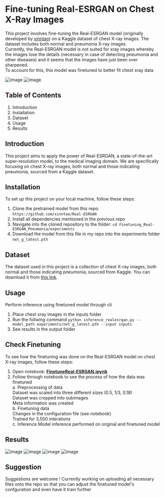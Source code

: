 # Fine-tuning Real-ESRGAN on Chest X-Ray Images

This project involves fine-tuning the Real-ESRGAN model (originally developed by [xinntao](https://github.com/xinntao)) on a Kaggle dataset of chest X-ray images. The dataset includes both normal and pneumonia X-ray images. <br>
Currently, the Real-ESRGAN model is not suited for xray images whereby the images lose the details (necessary in case of detecting pneumonia and other diseases) and it seems that the images have just been over sharpened. <br>
To account for this, this model was finetuned to better fit chest xray data 

![image](https://github.com/Moneebah/Finetuning_Real-ESRGAN_Pneumonia/assets/129015993/99c9f42a-a55a-465b-b107-aaced42b59c1)
![image](https://github.com/Moneebah/Finetuning_Real-ESRGAN_Pneumonia/assets/129015993/bf514d94-5b14-44fc-b6cb-8db720ec2bc5)



## Table of Contents
1. Introduction
2. Installation
3. Dataset
4. Usage
5. Results


## Introduction
This project aims to apply the power of Real-ESRGAN, a state-of-the-art super-resolution model, to the medical imaging domain. We are specifically focusing on chest X-ray images, both normal and those indicating pneumonia, sourced from a Kaggle dataset.

## Installation
To set up this project on your local machine, follow these steps:
1. Clone the pretrained model from this repo: `https://github.com/xinntao/Real-ESRGAN`
2. Install all dependencies mentioned in the previous repo
3. Navigate into the cloned repository to the folder: `cd Finetuning_Real-ESRGAN_Pneumonia/experiments`
4. Download the model from this file in my repo into the experiments folder `net_g_latest.pth`

## Dataset
The dataset used in this project is a collection of chest X-ray images, both normal and those indicating pneumonia, sourced from Kaggle. You can download it from [this link](https://www.kaggle.com/datasets/paultimothymooney/chest-xray-pneumonia). 

## Usage
Perform inference using finetuned model through cli

1. Place chest xray images in the inputs folder 
2.  Run the follwing command `python inference_realesrgan.py --model_path experiments/net_g_latest.pth --input inputs`
3.  See results in the output folder

## Check Finetuning
To see how the finetuning was done on the Real-ESRGAN model on chest X-ray images, follow these steps:

1. Open notebook:  [**FinetuneReal-ESRGAN.ipynb**](https://drive.google.com/file/d/1WlEhU71yWW8Iqf0Skh_3y_MAfyv4IDTI/view?usp=sharing)
2. Follow through notebook to see the process of how the data was finetuned <br>
   a. Preprocessing of data <br>
      Dataset was scaled into three different sizes (0.5, 1/3, 0.18)<br>
      Dataset was cropped into subimages <br>
      Meta information was created <br>
   b. Finetuning data <br>
      Changes in the configuration file (see notebook) <br>
      Trained for 3,500 interations <br>
   c. Inference
      Model inference performed on original and finetuned model


## Results
![image](https://github.com/Moneebah/Finetuning_Real-ESRGAN_Pneumonia/assets/129015993/89690e83-2a88-4b87-8309-904aded8083b)
![image](https://github.com/Moneebah/Finetuning_Real-ESRGAN_Pneumonia/assets/129015993/89ad78f0-8df0-44da-a97a-103d05f8fd8f)
![image](https://github.com/Moneebah/Finetuning_Real-ESRGAN_Pneumonia/assets/129015993/986d297d-3e6e-40d0-9130-87335a9eea94)
![image](https://github.com/Moneebah/Finetuning_Real-ESRGAN_Pneumonia/assets/129015993/1d2b7b82-afb0-4ada-b983-73ff9062e117)




## Suggestion
Suggestions are welcome ! Currently working on uploading all necessary files onto the repo so that you can adjust the finetuned model's confguration and even have it train further


